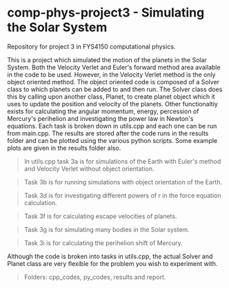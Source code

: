 # comp-phys-project3 - Simulating the Solar System
Repository for project 3 in FYS4150 computational physics.

This is a project which simulated the motion of the planets in the Solar System. Both the Velocity Verlet and Euler's forward method area available in the code to be used. However, in the Velocity Verlet method is the only object oriented method. The object oriented code is composed of a Solver class to which planets can be added to and then run.  The Solver class does this by calling upon another class, Planet, to create planet object which it uses to update the position and velocity of the planets. Other functionaltiy exists for calculating the angular momentum, energy, percession of Mercury's perihelion and investigating the power law in Newton's equations. Each task is broken down in utils.cpp and each one can be run from main.cpp. The results are stored after the code runs in the results folder and can be plotted using the various python scripts. Some example plots are given in the results folder also. 

> In utils.cpp task 3a is for simulations of the Earth with Euler's method and Velocity Verlet without object orientation.

> Task 3b is for running simulations with object orientation of the Earth.

> Task 3d is for investigating different powers of r in the force equation calculation.

> Task 3f is for calculating escape velocities of planets.

> Task 3g is for simulating many bodies in the Solar system. 

> Task 3i is for calculating the perihelion shift of Mercury.

Although the code is broken into tasks in utils.cpp, the actual Solver and Planet class are very flexible for the problem you wish to experiment with. 

> Folders: cpp_codes, py_codes, results and report.

